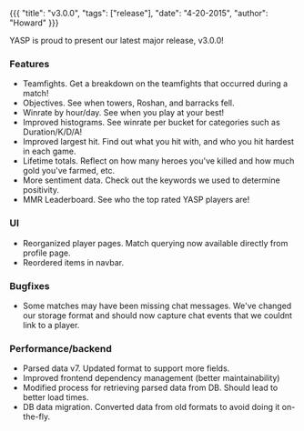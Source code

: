 {{{ "title": "v3.0.0", "tags": ["release"], "date": "4-20-2015", "author": "Howard" }}}

YASP is proud to present our latest major release, v3.0.0!

<!--more-->

### Features
* Teamfights.  Get a breakdown on the teamfights that occurred during a match!
* Objectives.  See when towers, Roshan, and barracks fell.
* Winrate by hour/day.  See when you play at your best!
* Improved histograms.  See winrate per bucket for categories such as Duration/K/D/A!
* Improved largest hit.  Find out what you hit with, and who you hit hardest in each game.
* Lifetime totals.  Reflect on how many heroes you've killed and how much gold you've farmed, etc.
* More sentiment data.  Check out the keywords we used to determine positivity.
* MMR Leaderboard.  See who the top rated YASP players are!

### UI
* Reorganized player pages.  Match querying now available directly from profile page.
* Reordered items in navbar.

### Bugfixes
* Some matches may have been missing chat messages.  We've changed our storage format and should now capture chat events that we couldnt link to a player.

### Performance/backend
* Parsed data v7.  Updated format to support more fields.
* Improved frontend dependency management (better maintainability)
* Modified process for retrieving parsed data from DB.  Should lead to better load times.
* DB data migration.  Converted data from old formats to avoid doing it on-the-fly.